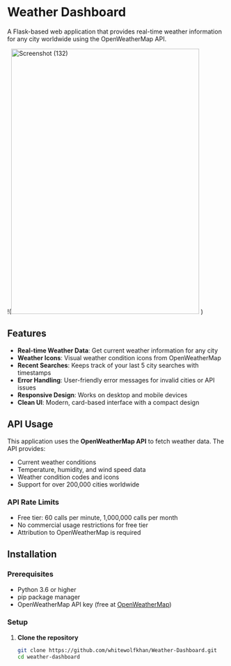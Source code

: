 # Weather Dashboard

A Flask-based web application that provides real-time weather information for any city worldwide using the OpenWeatherMap API.

!(<img width="432" height="608" alt="Screenshot (132)" src="https://github.com/user-attachments/assets/6360a1eb-4bf9-4009-aa3b-cf7399db5e1c" />
) 

## Features

- **Real-time Weather Data**: Get current weather information for any city
- **Weather Icons**: Visual weather condition icons from OpenWeatherMap
- **Recent Searches**: Keeps track of your last 5 city searches with timestamps
- **Error Handling**: User-friendly error messages for invalid cities or API issues
- **Responsive Design**: Works on desktop and mobile devices
- **Clean UI**: Modern, card-based interface with a compact design

## API Usage

This application uses the **OpenWeatherMap API** to fetch weather data. The API provides:

- Current weather conditions
- Temperature, humidity, and wind speed data
- Weather condition codes and icons
- Support for over 200,000 cities worldwide

### API Rate Limits

- Free tier: 60 calls per minute, 1,000,000 calls per month
- No commercial usage restrictions for free tier
- Attribution to OpenWeatherMap is required

## Installation

### Prerequisites

- Python 3.6 or higher
- pip package manager
- OpenWeatherMap API key (free at [OpenWeatherMap](https://openweathermap.org/api))

### Setup

1. **Clone the repository**
   ```bash
   git clone https://github.com/whitewolfkhan/Weather-Dashboard.git
   cd weather-dashboard
   ```
